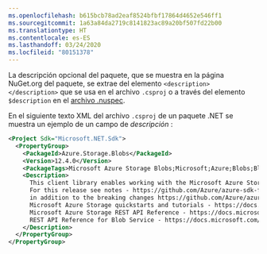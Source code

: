```yaml
---
ms.openlocfilehash: b615bcb78ad2eaf8524bfbf17864d4652e546ff1
ms.sourcegitcommit: 1a63a84da2719c8141823ac89a20bf507fd22b00
ms.translationtype: HT
ms.contentlocale: es-ES
ms.lasthandoff: 03/24/2020
ms.locfileid: "80151378"
---
```

La descripción opcional del paquete, que se muestra en la página NuGet.org del paquete, se extrae del elemento `<description></description>` que se usa en el archivo `.csproj` o a través del elemento `$description` en el [archivo .nuspec](../../reference/nuspec.md).

En el siguiente texto XML del archivo `.csproj` de un paquete .NET se muestra un ejemplo de un campo de _descripción_ :

```xml
<Project Sdk="Microsoft.NET.Sdk">
  <PropertyGroup>
    <PackageId>Azure.Storage.Blobs</PackageId>
    <Version>12.4.0</Version>
    <PackageTags>Microsoft Azure Storage Blobs;Microsoft;Azure;Blobs;Blob;Storage;StorageScalable</PackageTags>
    <Description>
      This client library enables working with the Microsoft Azure Storage Blob service for storing binary and text data.
      For this release see notes - https://github.com/Azure/azure-sdk-for-net/blob/master/sdk/storage/Azure.Storage.Blobs/README.md and https://github.com/Azure/azure-sdk-for-net/blob/master/sdk/storage/Azure.Storage.Blobs/CHANGELOG.md
      in addition to the breaking changes https://github.com/Azure/azure-sdk-for-net/blob/master/sdk/storage/Azure.Storage.Blobs/BreakingChanges.txt
      Microsoft Azure Storage quickstarts and tutorials - https://docs.microsoft.com/en-us/azure/storage/
      Microsoft Azure Storage REST API Reference - https://docs.microsoft.com/en-us/rest/api/storageservices/
      REST API Reference for Blob Service - https://docs.microsoft.com/en-us/rest/api/storageservices/blob-service-rest-api
    </Description>
  </PropertyGroup>
</PropertyGroup>
```
